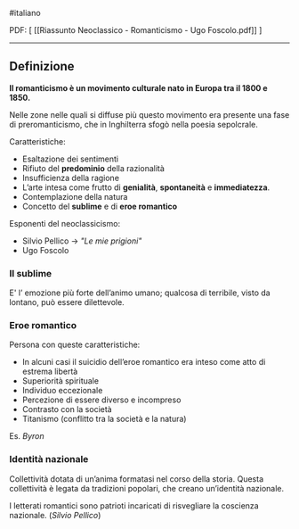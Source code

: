 #italiano

PDF: \[ [[Riassunto Neoclassico - Romanticismo - Ugo Foscolo.pdf]] ]

---

## Definizione
**Il romanticismo è un movimento culturale nato in Europa tra il 1800 e 1850.**

Nelle zone nelle quali si diffuse più questo movimento era presente una fase di preromanticismo, che in Inghilterra sfogò nella poesia sepolcrale.

Caratteristiche:
- Esaltazione dei sentimenti
- Rifiuto del **predominio** della razionalità
- Insufficienza della ragione
- L’arte intesa come frutto di **genialità**, **spontaneità** e **immediatezza**.
- Contemplazione della natura
- Concetto del **sublime** e di **eroe romantico**

Esponenti del neoclassicismo:
- Silvio Pellico -> *"Le mie prigioni"*
- Ugo Foscolo

### Il sublime
E' l’ emozione più forte dell’animo umano; qualcosa di terribile, visto da lontano, può essere dilettevole.

### Eroe romantico
Persona con queste caratteristiche:
- In alcuni casi il suicidio dell’eroe romantico era inteso come atto di estrema libertà
- Superiorità spirituale 
- Individuo eccezionale 
- Percezione di essere diverso e incompreso 
- Contrasto con la società 
- Titanismo (conflitto tra la società e la natura)

Es. *Byron*

### Identità nazionale
Collettività dotata di un’anima formatasi nel corso della storia. Questa collettività è legata da tradizioni popolari, che creano un’identità nazionale.

I letterati romantici sono patrioti incaricati di risvegliare la coscienza nazionale. (*Silvio Pellico*)